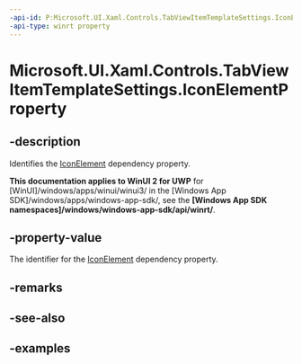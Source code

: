 ```yaml
---
-api-id: P:Microsoft.UI.Xaml.Controls.TabViewItemTemplateSettings.IconElementProperty
-api-type: winrt property
---
```


# Microsoft.UI.Xaml.Controls.TabViewItemTemplateSettings.IconElementProperty

<!--
public static Windows.UI.Xaml.DependencyProperty IconElementProperty { get; }
-->

## -description

Identifies the [IconElement](tabviewitemtemplatesettings_iconelement.md) dependency property.

**This documentation applies to WinUI 2 for UWP** for [WinUI]/windows/apps/winui/winui3/ in the [Windows App SDK]/windows/apps/windows-app-sdk/, see the **[Windows App SDK namespaces]/windows/windows-app-sdk/api/winrt/**.

## -property-value

The identifier for the [IconElement](tabviewitemtemplatesettings_iconelement.md) dependency property.

## -remarks

## -see-also

## -examples

